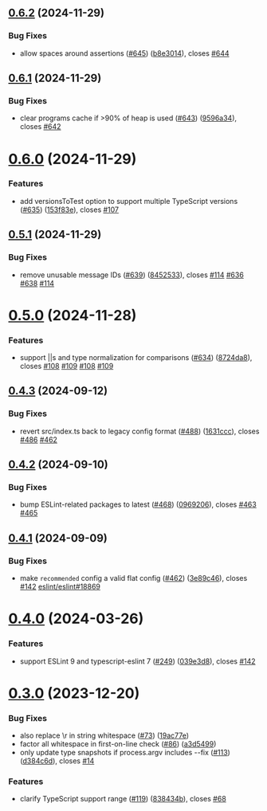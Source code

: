 ## [0.6.2](https://github.com/JoshuaKGoldberg/eslint-plugin-expect-type/compare/v0.6.1...v0.6.2) (2024-11-29)

### Bug Fixes

- allow spaces around assertions ([#645](https://github.com/JoshuaKGoldberg/eslint-plugin-expect-type/issues/645)) ([b8e3014](https://github.com/JoshuaKGoldberg/eslint-plugin-expect-type/commit/b8e3014be6620172b7802949542b4ec5615532c0)), closes [#644](https://github.com/JoshuaKGoldberg/eslint-plugin-expect-type/issues/644)

## [0.6.1](https://github.com/JoshuaKGoldberg/eslint-plugin-expect-type/compare/v0.6.0...v0.6.1) (2024-11-29)

### Bug Fixes

- clear programs cache if >90% of heap is used ([#643](https://github.com/JoshuaKGoldberg/eslint-plugin-expect-type/issues/643)) ([9596a34](https://github.com/JoshuaKGoldberg/eslint-plugin-expect-type/commit/9596a34934f4ddb8d0871dc1730888d5c4a0bcee)), closes [#642](https://github.com/JoshuaKGoldberg/eslint-plugin-expect-type/issues/642)

# [0.6.0](https://github.com/JoshuaKGoldberg/eslint-plugin-expect-type/compare/v0.5.1...v0.6.0) (2024-11-29)

### Features

- add versionsToTest option to support multiple TypeScript versions ([#635](https://github.com/JoshuaKGoldberg/eslint-plugin-expect-type/issues/635)) ([153f83e](https://github.com/JoshuaKGoldberg/eslint-plugin-expect-type/commit/153f83ec0802507101dedfc9b980f9bd79ff0972)), closes [#107](https://github.com/JoshuaKGoldberg/eslint-plugin-expect-type/issues/107)

## [0.5.1](https://github.com/JoshuaKGoldberg/eslint-plugin-expect-type/compare/v0.5.0...v0.5.1) (2024-11-29)

### Bug Fixes

- remove unusable message IDs ([#639](https://github.com/JoshuaKGoldberg/eslint-plugin-expect-type/issues/639)) ([8452533](https://github.com/JoshuaKGoldberg/eslint-plugin-expect-type/commit/8452533f390ce17038848c0fbd9f3df08443fccf)), closes [#114](https://github.com/JoshuaKGoldberg/eslint-plugin-expect-type/issues/114) [#636](https://github.com/JoshuaKGoldberg/eslint-plugin-expect-type/issues/636) [#638](https://github.com/JoshuaKGoldberg/eslint-plugin-expect-type/issues/638) [#114](https://github.com/JoshuaKGoldberg/eslint-plugin-expect-type/issues/114)

# [0.5.0](https://github.com/JoshuaKGoldberg/eslint-plugin-expect-type/compare/v0.4.3...v0.5.0) (2024-11-28)

### Features

- support ||s and type normalization for comparisons ([#634](https://github.com/JoshuaKGoldberg/eslint-plugin-expect-type/issues/634)) ([8724da8](https://github.com/JoshuaKGoldberg/eslint-plugin-expect-type/commit/8724da8b1e08b71de85661d620aad2600a6b75e5)), closes [#108](https://github.com/JoshuaKGoldberg/eslint-plugin-expect-type/issues/108) [#109](https://github.com/JoshuaKGoldberg/eslint-plugin-expect-type/issues/109) [#108](https://github.com/JoshuaKGoldberg/eslint-plugin-expect-type/issues/108) [#109](https://github.com/JoshuaKGoldberg/eslint-plugin-expect-type/issues/109)

## [0.4.3](https://github.com/JoshuaKGoldberg/eslint-plugin-expect-type/compare/v0.4.2...v0.4.3) (2024-09-12)

### Bug Fixes

- revert src/index.ts back to legacy config format ([#488](https://github.com/JoshuaKGoldberg/eslint-plugin-expect-type/issues/488)) ([1631ccc](https://github.com/JoshuaKGoldberg/eslint-plugin-expect-type/commit/1631ccc53846a161d02887461cbe8f63d77d1cce)), closes [#486](https://github.com/JoshuaKGoldberg/eslint-plugin-expect-type/issues/486) [#462](https://github.com/JoshuaKGoldberg/eslint-plugin-expect-type/issues/462)

## [0.4.2](https://github.com/JoshuaKGoldberg/eslint-plugin-expect-type/compare/v0.4.1...v0.4.2) (2024-09-10)

### Bug Fixes

- bump ESLint-related packages to latest ([#468](https://github.com/JoshuaKGoldberg/eslint-plugin-expect-type/issues/468)) ([0969206](https://github.com/JoshuaKGoldberg/eslint-plugin-expect-type/commit/096920640acd0ab56e0d89ea0aa241ed99d6f1dc)), closes [#463](https://github.com/JoshuaKGoldberg/eslint-plugin-expect-type/issues/463) [#465](https://github.com/JoshuaKGoldberg/eslint-plugin-expect-type/issues/465)

## [0.4.1](https://github.com/JoshuaKGoldberg/eslint-plugin-expect-type/compare/v0.4.0...v0.4.1) (2024-09-09)

### Bug Fixes

- make `recommended` config a valid flat config ([#462](https://github.com/JoshuaKGoldberg/eslint-plugin-expect-type/issues/462)) ([3e89c46](https://github.com/JoshuaKGoldberg/eslint-plugin-expect-type/commit/3e89c46c23c4c254157c5850ebc53001191e1758)), closes [#142](https://github.com/JoshuaKGoldberg/eslint-plugin-expect-type/issues/142) [eslint/eslint#18869](https://github.com/eslint/eslint/issues/18869)

# [0.4.0](https://github.com/JoshuaKGoldberg/eslint-plugin-expect-type/compare/v0.3.0...v0.4.0) (2024-03-26)

### Features

- support ESLint 9 and typescript-eslint 7 ([#249](https://github.com/JoshuaKGoldberg/eslint-plugin-expect-type/issues/249)) ([039e3d8](https://github.com/JoshuaKGoldberg/eslint-plugin-expect-type/commit/039e3d83bf2d1b3aeb36fc5af603d0694e0ff335)), closes [#142](https://github.com/JoshuaKGoldberg/eslint-plugin-expect-type/issues/142)

# [0.3.0](https://github.com/JoshuaKGoldberg/eslint-plugin-expect-type/compare/v0.2.0...v0.3.0) (2023-12-20)

### Bug Fixes

- also replace \r in string whitespace ([#73](https://github.com/JoshuaKGoldberg/eslint-plugin-expect-type/issues/73)) ([19ac77e](https://github.com/JoshuaKGoldberg/eslint-plugin-expect-type/commit/19ac77e0c0c4faa75ac2339e3192d2ec3ba100f9))
- factor all whitespace in first-on-line check ([#86](https://github.com/JoshuaKGoldberg/eslint-plugin-expect-type/issues/86)) ([a3d5499](https://github.com/JoshuaKGoldberg/eslint-plugin-expect-type/commit/a3d5499ebc513c83b322fe789c9b21a7efff271d))
- only update type snapshots if process.argv includes --fix ([#113](https://github.com/JoshuaKGoldberg/eslint-plugin-expect-type/issues/113)) ([d384c6d](https://github.com/JoshuaKGoldberg/eslint-plugin-expect-type/commit/d384c6dd0a5d75379544e27d05ada684d5b705c4)), closes [#14](https://github.com/JoshuaKGoldberg/eslint-plugin-expect-type/issues/14)

### Features

- clarify TypeScript support range ([#119](https://github.com/JoshuaKGoldberg/eslint-plugin-expect-type/issues/119)) ([838434b](https://github.com/JoshuaKGoldberg/eslint-plugin-expect-type/commit/838434b1c7e43c3774dfbd5bea5d45d33048d0ab)), closes [#68](https://github.com/JoshuaKGoldberg/eslint-plugin-expect-type/issues/68)
